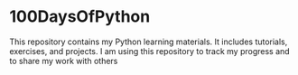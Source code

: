 # 100DaysOfPython
This repository contains my Python learning materials. It includes tutorials, exercises, and projects. I am using this repository to track my progress and to share my work with others
